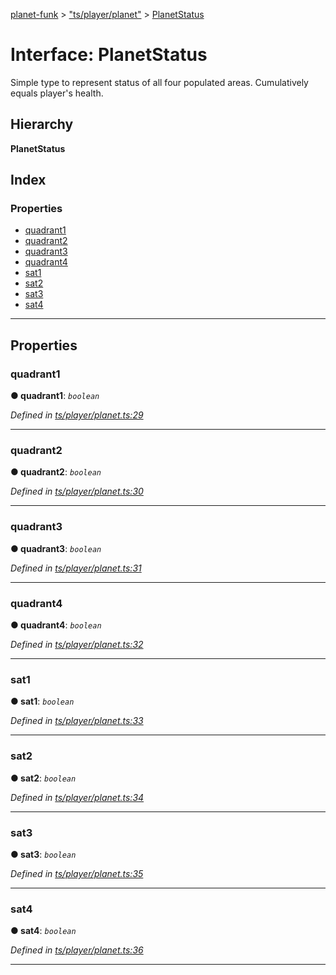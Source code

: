 [planet-funk](../README.md) > ["ts/player/planet"](../modules/_ts_player_planet_.md) > [PlanetStatus](../interfaces/_ts_player_planet_.planetstatus.md)

# Interface: PlanetStatus

Simple type to represent status of all four populated areas. Cumulatively equals player's health.

## Hierarchy

**PlanetStatus**

## Index

### Properties

* [quadrant1](_ts_player_planet_.planetstatus.md#quadrant1)
* [quadrant2](_ts_player_planet_.planetstatus.md#quadrant2)
* [quadrant3](_ts_player_planet_.planetstatus.md#quadrant3)
* [quadrant4](_ts_player_planet_.planetstatus.md#quadrant4)
* [sat1](_ts_player_planet_.planetstatus.md#sat1)
* [sat2](_ts_player_planet_.planetstatus.md#sat2)
* [sat3](_ts_player_planet_.planetstatus.md#sat3)
* [sat4](_ts_player_planet_.planetstatus.md#sat4)

---

## Properties

<a id="quadrant1"></a>

###  quadrant1

**● quadrant1**: *`boolean`*

*Defined in [ts/player/planet.ts:29](https://github.com/WilliamRADFunk/planet-funk/blob/0842c14/src/ts/player/planet.ts#L29)*

___
<a id="quadrant2"></a>

###  quadrant2

**● quadrant2**: *`boolean`*

*Defined in [ts/player/planet.ts:30](https://github.com/WilliamRADFunk/planet-funk/blob/0842c14/src/ts/player/planet.ts#L30)*

___
<a id="quadrant3"></a>

###  quadrant3

**● quadrant3**: *`boolean`*

*Defined in [ts/player/planet.ts:31](https://github.com/WilliamRADFunk/planet-funk/blob/0842c14/src/ts/player/planet.ts#L31)*

___
<a id="quadrant4"></a>

###  quadrant4

**● quadrant4**: *`boolean`*

*Defined in [ts/player/planet.ts:32](https://github.com/WilliamRADFunk/planet-funk/blob/0842c14/src/ts/player/planet.ts#L32)*

___
<a id="sat1"></a>

###  sat1

**● sat1**: *`boolean`*

*Defined in [ts/player/planet.ts:33](https://github.com/WilliamRADFunk/planet-funk/blob/0842c14/src/ts/player/planet.ts#L33)*

___
<a id="sat2"></a>

###  sat2

**● sat2**: *`boolean`*

*Defined in [ts/player/planet.ts:34](https://github.com/WilliamRADFunk/planet-funk/blob/0842c14/src/ts/player/planet.ts#L34)*

___
<a id="sat3"></a>

###  sat3

**● sat3**: *`boolean`*

*Defined in [ts/player/planet.ts:35](https://github.com/WilliamRADFunk/planet-funk/blob/0842c14/src/ts/player/planet.ts#L35)*

___
<a id="sat4"></a>

###  sat4

**● sat4**: *`boolean`*

*Defined in [ts/player/planet.ts:36](https://github.com/WilliamRADFunk/planet-funk/blob/0842c14/src/ts/player/planet.ts#L36)*

___

